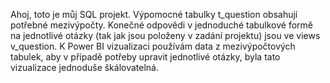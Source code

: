 Ahoj, toto je můj SQL projekt. Výpomocné tabulky t_question<X> obsahují potřebné mezivýpočty. Konečné odpovědi v jednoduché tabulkové formě na jednotlivé otázky (tak jak jsou položeny v zadání projektu) jsou ve views v_question<X>. K Power BI vizualizaci používám data z mezivýpočtových tabulek, aby v případě potřeby upravit jednotlivé otázky, byla tato vizualizace jednoduše škálovatelná.
